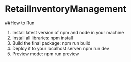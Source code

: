 # RetailInventoryManagement

##How to Run
1. Install latest version of npm and node in your machine
2. Install all libraries: npm install
3. Build the final package: npm run build
4. Deploy it to your localhost server: npm run dev
5. Preview mode: npm run preview
    